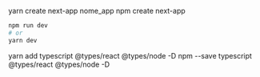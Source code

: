
yarn create next-app nome_app
npm create next-app

```bash
npm run dev
# or
yarn dev
```
yarn add typescript @types/react @types/node -D
npm --save typescript @types/react @types/node -D
